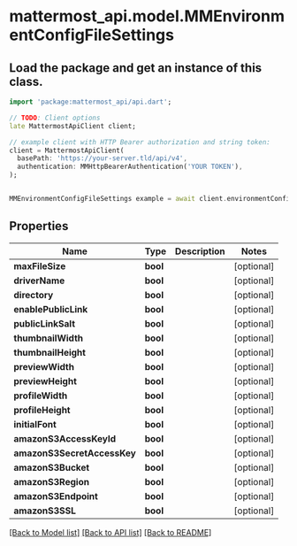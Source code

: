 # mattermost_api.model.MMEnvironmentConfigFileSettings

## Load the package and get an instance of this class.
```dart
import 'package:mattermost_api/api.dart';

// TODO: Client options
late MattermostApiClient client;

// example client with HTTP Bearer authorization and string token:
client = MattermostApiClient(
  basePath: 'https://your-server.tld/api/v4',
  authentication: MMHttpBearerAuthentication('YOUR TOKEN'),
);


MMEnvironmentConfigFileSettings example = await client.environmentConfigFileSettings.FUNCTION_THAT_RETURNS_THIS_CLASS();

```

## Properties
Name | Type | Description | Notes
------------ | ------------- | ------------- | -------------
**maxFileSize** | **bool** |  | [optional] 
**driverName** | **bool** |  | [optional] 
**directory** | **bool** |  | [optional] 
**enablePublicLink** | **bool** |  | [optional] 
**publicLinkSalt** | **bool** |  | [optional] 
**thumbnailWidth** | **bool** |  | [optional] 
**thumbnailHeight** | **bool** |  | [optional] 
**previewWidth** | **bool** |  | [optional] 
**previewHeight** | **bool** |  | [optional] 
**profileWidth** | **bool** |  | [optional] 
**profileHeight** | **bool** |  | [optional] 
**initialFont** | **bool** |  | [optional] 
**amazonS3AccessKeyId** | **bool** |  | [optional] 
**amazonS3SecretAccessKey** | **bool** |  | [optional] 
**amazonS3Bucket** | **bool** |  | [optional] 
**amazonS3Region** | **bool** |  | [optional] 
**amazonS3Endpoint** | **bool** |  | [optional] 
**amazonS3SSL** | **bool** |  | [optional] 

[[Back to Model list]](../GENERATED_README.md#documentation-for-models) [[Back to API list]](../GENERATED_README.md#documentation-for-api-endpoints) [[Back to README]](../GENERATED_README.md)


